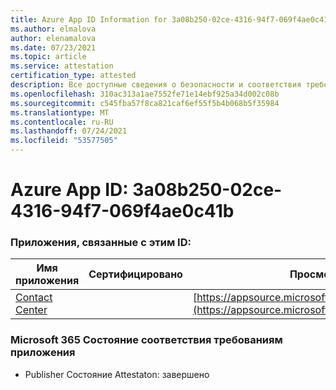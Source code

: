 ```yaml
---
title: Azure App ID Information for 3a08b250-02ce-4316-94f7-069f4ae0c41b
ms.author: elmalova
author: elenamalova
ms.date: 07/23/2021
ms.topic: article
ms.service: attestation
certification_type: attested
description: Все доступные сведения о безопасности и соответствия требованиям для 3a08b250-02ce-4316-94f7-069f4ae0c41b.
ms.openlocfilehash: 310ac313a1ae7552fe71e14ebf925a34d002c08b
ms.sourcegitcommit: c545fba57f8ca821caf6ef55f5b4b068b5f35984
ms.translationtype: MT
ms.contentlocale: ru-RU
ms.lasthandoff: 07/24/2021
ms.locfileid: "53577505"
---
```

# <a name="azure-app-id-3a08b250-02ce-4316-94f7-069f4ae0c41b"></a>Azure App ID: 3a08b250-02ce-4316-94f7-069f4ae0c41b


### <a name="apps-associated-with-this-id"></a>Приложения, связанные с этим ID:
| **Имя приложения** | **Сертифицировано** | **Просмотр в AppSource** |
|--------------|---------------|-----------------------|
| [Contact Center](https://docs.microsoft.com/microsoft-365-app-certification/forward/WA200001428) |  | [https://appsource.microsoft.com/product/office/WA200001428](https://appsource.microsoft.com/product/office/WA200001428) |

### <a name="microsoft-365-app-compliance-status"></a>Microsoft 365 Состояние соответствия требованиям приложения
- Publisher Состояние Attestaton: завершено
